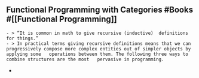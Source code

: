 ## Functional Programming with Categories #Books #[[Functional Programming]]
	- > “It is common in math to give recursive (inductive)  definitions for things.”
	- > In practical terms giving recursive definitions means that we can   progressively compose more complex entities out of simpler objects by applying some   operations between them. The following three ways to combine structures are the most   pervasive in programming.
-